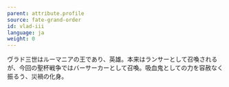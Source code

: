 ```yaml
---
parent: attribute.profile
source: fate-grand-order
id: vlad-iii
language: ja
weight: 0
---
```


ヴラド三世はルーマニアの王であり、英雄。本来はランサーとして召喚されるが、今回の聖杯戦争ではバーサーカーとして召喚。吸血鬼としての力を容赦なく振るう、災禍の化身。
